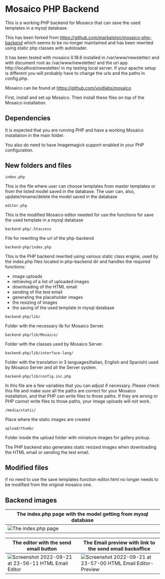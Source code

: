 # Mosaico PHP Backend

This is a working PHP backend for Mosaico that can save the used templates in a mysql database.

This has been forked from https://github.com/markalston/mosaico-php-backend which seems to be no-longer maintained and has been rewrited using static php classes with autoloader.

It has been tested with mosaico 0.18.6 installed in /var/www/newsletter/ and with document root as /var/www/newsletter/ and the url app http://localhost/newsletter/ in my testing local server. If your apache setup is different you will probably have to change the urls and the paths in config.php.

Mosaico can be found at https://github.com/voidlabs/mosaico

First, install and set up Mosaico.  Then install these files on top of the Mosaico installation.


## Dependencies

It is expected that you are running PHP and have a working Mosaico installation in the main folder.

You also do need to have Imagemagick support enabled in your PHP configuration.


## New folders and files

```
index.php 
```
This is the file where user can choose templates from master templates or from the listed model saved in the database.
The user can, also, update/rename/delete the model saved in the database


```
editor.php 
```
This is the modified Mosaico editor needed for use the functions for save the used template in a mysql database


```
backend-php/.htaccess
```
File for rewriting the url of the php-backend

```
backend-php/index.php 
```
This is the PHP backend rewrited using various static class engine, used by the index.php files located in php-backend dir and handles the required functions:
* image uploads
* retrieving of a list of uploaded images
* downloading of the HTML email
* sending of the test email
* generating the placeholder images
* the resizing of images
* the saving of the used template in mysql database


```
backend-php/lib/ 
```
Folder with the necessary lib for Mosaico Server.


```
backend-php/lib/Mosaico/ 
```
Folder with the classes used by Mosaico Server.


```
backend-php/lib/interface-lang/ 
```
Folder with the translation in 3 languages(Italian, English and Spanish) used by Mosaico Server and all the Server system.


```
backend-php/lib/config.inc.php 
```
In this file are a few variables that you can adjust if necessary. Please check this file and make sure all the paths are correct for your Mosaico installation, and that PHP can write files to those paths. If they are wrong or PHP cannot write files to those paths, your image uploads will not work.


```
/media/static/
```
Place where the static images are created

```
upload/thumb/ 
```
Folder inside the upload folder with miniature images for gallery pickup.


The PHP backend also generates static resized images when downloading the HTML email or sending the test email.

## Modified files

if no need to use the save templates function editor.html no longer needs to be modified from the original mosaico one. 


## Backend images



| The index.php page with the model getting from mysql database  |
| ------------- |
| ![The index.php page](https://user-images.githubusercontent.com/82267325/191492919-6f32580b-f8d0-4b81-9bfd-41413b91f009.png) |



| The editor with the send email button  | The Email preview with link to the send email backoffice |
| ------------- | ------------- |
| ![Screenshot 2022-09-21 at 23-56-11 HTML Email Editor](https://user-images.githubusercontent.com/82267325/191620750-91e997c0-67c6-4b01-9a02-37ce0bd404f7.png) | ![Screenshot 2022-09-21 at 23-57-00 HTML Email Editor-Preview](https://user-images.githubusercontent.com/82267325/191620520-8fdecba9-5221-4623-a95f-2b3f187e3832.png) | 



